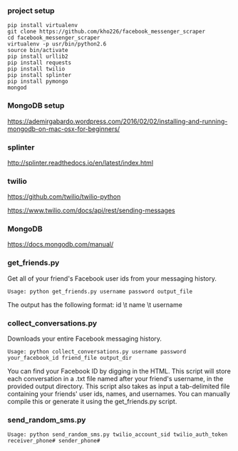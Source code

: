 ### project setup

```
pip install virtualenv
git clone https://github.com/kho226/facebook_messenger_scraper
cd facebook_messenger_scraper
virtualenv -p usr/bin/python2.6
source bin/activate
pip install urllib2
pip install requests
pip install twilio
pip install splinter
pip install pymongo
mongod
```

### MongoDB setup
https://ademirgabardo.wordpress.com/2016/02/02/installing-and-running-mongodb-on-mac-osx-for-beginners/

### splinter
http://splinter.readthedocs.io/en/latest/index.html

### twilio
https://github.com/twilio/twilio-python

https://www.twilio.com/docs/api/rest/sending-messages


### MongoDB
https://docs.mongodb.com/manual/

### get_friends.py

Get all of your friend's Facebook user ids from your messaging history.

```
Usage: python get_friends.py username password output_file
```

The output has the following format: id \t name \t username

### collect_conversations.py
Downloads your entire Facebook messaging history.

```
Usage: python collect_conversations.py username password your_facebook_id friend_file output_dir
```
You can find your Facebook ID by digging in the HTML. This script will store each conversation in a .txt file named after your friend's username, in the provided output directory. This script also takes as input a tab-delimited file containing your friends' user ids, names, and usernames. You can manually compile this or generate it using the get_friends.py script.

### send_random_sms.py

```
Usage: python send_random_sms.py twilio_account_sid twilio_auth_token receiver_phone# sender_phone#
